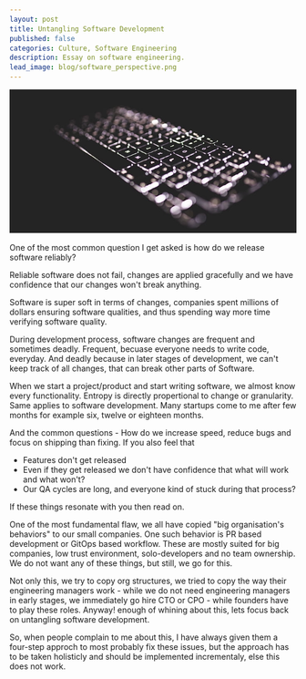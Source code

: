 ```yaml
---
layout: post
title: Untangling Software Development
published: false
categories: Culture, Software Engineering
description: Essay on software engineering.
lead_image: blog/software_perspective.png
---
```


<p><img src="/assets/images/blog/software_perspective.png" alt="Software generation" class="responsive" /></p>

One of the most common question I get asked is how do we release software reliably? 

Reliable software does not fail, changes are applied gracefully and we have confidence that our changes won't break anything.

Software is super soft in terms of changes, companies spent millions of dollars ensuring software qualities, and thus spending way more time verifying software quality.

During development process, software changes are frequent and sometimes deadly. Frequent, becuase everyone needs to write code, everyday. And deadly 
because in later stages of development, we can't keep track of all changes, that can break other parts of Software.

When we start a project/product and start writing software, we almost know every functionality. Entropy is directly propertional to change or granularity.
Same applies to software development. Many startups come to me after few months for example six, twelve or eighteen months.

And the common questions - How do we increase speed, reduce bugs and focus on shipping than fixing. If you also feel that

* Features don't get released
* Even if they get released we don't have confidence that what will work and what won't?
* Our QA cycles are long, and everyone kind of stuck during that process?

If these things resonate with you then read on.

One of the most fundamental flaw, we all have copied "big organisation's behaviors" to our small companies. One such behavior is PR based development or GitOps based workflow. These are mostly suited for big companies, low trust environment, solo-developers and no team ownership. We do not want any of these things, but still, we go for this.

Not only this, we try to copy org structures, we tried to copy the way their engineering managers work - while we do not need engineering managers in early stages, we immediately go hire CTO or CPO - while founders have to play these roles. Anyway! enough of whining about this, lets focus back on untangling software development.

So, when people complain to me about this, I have always given them a four-step approch to most probably fix these issues, but the approach has to be taken holisticly and should be implemented incrementaly, else this does not work.
